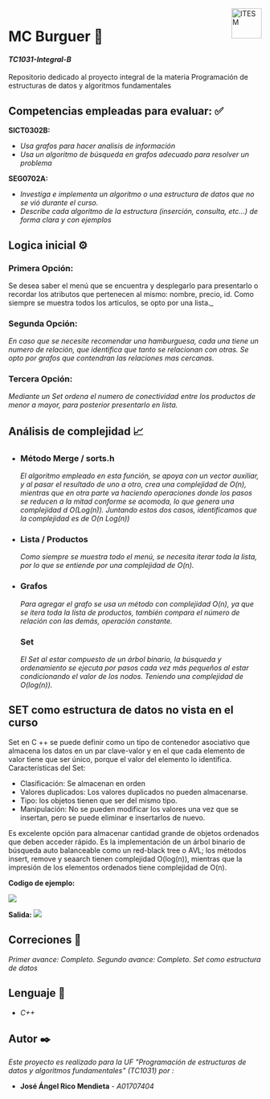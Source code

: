 
<a href="#tec.mx">
    <img src="https://javier.rodriguez.org.mx/itesm/2014/tecnologico-de-monterrey-black.png" alt="ITESM" title="ITESM" align="right" height="60" />
</a>

# **MC Burguer** 🍔

#### **_TC1031-Integral-B_**
Repositorio dedicado al proyecto integral de la materia Programación de estructuras de datos y algoritmos fundamentales
## **Competencias empleadas para evaluar:** ✅
**SICT0302B:**
* _Usa grafos para hacer analisis de información_
* _Usa un algoritmo de búsqueda en grafos adecuado para resolver un problema_


**SEG0702A:**
* _Investiga e implementa un algoritmo o una estructura de datos que no se vió durante el curso._
* _Describe cada algoritmo de la estructura (inserción, consulta, etc...) de forma clara y con ejemplos_


## **Logica inicial** ⚙️ 
### **Primera Opción:**
Se desea saber el menú que se encuentra y desplegarlo para presentarlo o recordar los atributos que pertenecen al mismo: nombre, precio, id. Como siempre se muestra todos los articulos, se opto por una lista._


### **Segunda Opción:** 
_En caso que se necesite recomendar una hamburguesa, cada una tiene un numero de relación, que identifica que tanto se relacionan con otras. Se opto por grafos que contendran las relaciones mas cercanas._


### **Tercera Opción:** 
_Mediante un Set ordena el numero de conectividad entre los productos de menor a mayor, para posterior presentarlo en lista._


## **Análisis de complejidad** 📈 

*   ### **Método Merge / sorts.h**
    _El algoritmo empleado en esta función, se apoya con un vector auxiliar, y al pasar el resultado de uno a otro, crea una complejidad de O(n), mientras que en otra parte va haciendo operaciones donde los pasos se reducen a la mitad conforme se acomoda, lo que genera una complejidad d O(Log(n)). Juntando estos dos casos, identificamos que la complejidad es de O(n Log(n))_
*   ### **Lista / Productos**
    _Como siempre se muestra todo el menú, se necesita iterar toda la lista, por lo que se entiende por una complejidad de O(n)._
*   ### **Grafos**
    _Para agregar el grafo se usa un método con complejidad O(n), ya que se itera toda la lista de productos, también compara el número de relación con las demás, operación constante._
    ### **Set**
    _El Set al estar compuesto de un árbol binario, la búsqueda y ordenamiento se ejecuta por pasos cada vez más pequeños al estar condicionando el valor de los nodos. Teniendo una complejidad de O(log(n))._
## **SET como estructura de datos no vista en el curso**
Set en C ++ se puede definir como un tipo de contenedor asociativo que almacena los datos en un par clave-valor y en el que cada elemento de valor tiene que ser único, porque el valor del elemento lo identifica. Características del Set:
*	Clasificación: Se almacenan en orden
*	Valores duplicados: Los valores duplicados no pueden almacenarse.
*	Tipo: los objetos tienen que ser del mismo tipo.
*	Manipulación: No se pueden modificar los valores una vez que se insertan, pero se puede eliminar e insertarlos de nuevo.


Es excelente opción para almacenar cantidad grande de objetos ordenados que deben acceder rápido.
Es la implementación de un árbol binario de búsqueda auto balanceable como un red-black tree o AVL; los métodos insert, remove y seaarch tienen complejidad O(log(n)), mientras que la impresión de los elementos ordenados tiene complejidad de O(n).



**Codigo de ejemplo:**

<a href="#">
    <img src="https://gallusgallus.000webhostapp.com/codigo.png" />
</a>

**Salida:**
<a href="#">
    <img src="https://gallusgallus.000webhostapp.com/codigo2.png" />
</a>


## **Correciones** 📌
 _Primer avance: Completo._
 _Segundo avance: Completo._
 _Set como estructura de datos_

## **Lenguaje** 👅
*  *C++*

## **Autor** ✒️
_Este proyecto es realizado para la UF "Programación de estructuras de datos y algoritmos fundamentales" (TC1031) por :_
* **José Ángel Rico Mendieta** - *A01707404*

